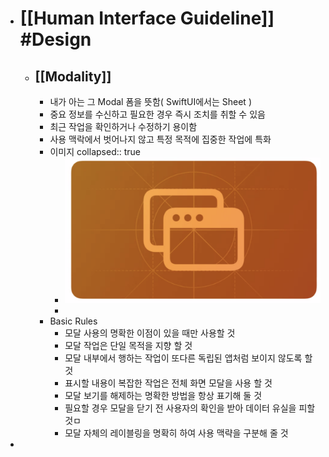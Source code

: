 - # [[Human Interface Guideline]] #Design
	- ## [[Modality]]
		- 내가 아는 그 Modal 폼을 뜻함( SwiftUI에서는 Sheet )
		- 중요 정보를 수신하고 필요한 경우 즉시 조치를 취할 수 있음
		- 최근 작업을 확인하거나 수정하기 용이함
		- 사용 맥락에서 벗어나지 않고 특정 목적에 집중한 작업에 특화
		- 이미지
		  collapsed:: true
			- ![스크린샷 2023-07-13 오전 10.09.22.png](../assets/스크린샷_2023-07-13_오전_10.09.22_1689210565667_0.png)
			-
		- Basic Rules
			- 모달 사용의 명확한 이점이 있을 때만 사용할 것
			- 모달 작업은 단일 목적을 지향 할 것
			- 모달 내부에서 행하는 작업이 또다른 독립된 앱처럼 보이지 않도록 할 것
			- 표시할 내용이 복잡한 작업은 전체 화면 모달을 사용 할 것
			- 모달 보기를 해제하는 명확한 방법을 항상 표기해 둘 것
			- 필요할 경우 모달을 닫기 전 사용자의 확인을 받아 데이터 유실을 피할 것ㅁ
			- 모달 자체의 레이블링을 명확히 하여 사용 맥략을 구분해 줄 것
-